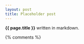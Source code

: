 ```yaml
---
layout: post
title: Placeholder post
---
```


**{{ page.title }}** written in markdown.

{% comments %}
